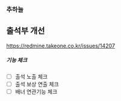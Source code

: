 
### 추하늘

## 출석부 개선

https://redmine.takeone.co.kr/issues/14207


##### 기능 체크
- [ ] 출석 노출 체크
- [ ] 출석 보상 연출 체크
- [ ] 배너 연관기능 체크